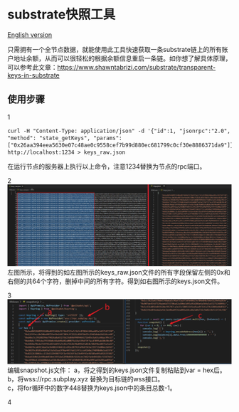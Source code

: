 # substrate快照工具

[English version](https://github.com/playdog-io/snapshot4substrate/blob/main/README_zh.md)

只需拥有一个全节点数据，就能使用此工具快速获取一条substrate链上的所有账户地址余额，从而可以很轻松的根据余额信息重启一条链。如你想了解具体原理，可以参考此文章：https://www.shawntabrizi.com/substrate/transparent-keys-in-substrate

## 使用步骤

1
```
curl -H "Content-Type: application/json" -d '{"id":1, "jsonrpc":"2.0", "method": "state_getKeys", "params": ["0x26aa394eea5630e07c48ae0c9558cef7b99d880ec681799c0cf30e8886371da9"]}' http://localhost:1234 > keys_raw.json
```
在运行节点的服务器上执行以上命令，注意1234替换为节点的rpc端口。

2
![](images/2021-07-19-17-11-26.png)
左图所示，将得到的如左图所示的keys_raw.json文件的所有字段保留左侧的0x和右侧的共64个字符，删掉中间的所有字符。得到如右图所示的keys.json文件。

3  
![](images/2021-07-19-17-39-16.png)
编辑snapshot.js文件：
a，将之得到的keys.json文件复制粘贴到var = hex后。   
b，将wss://rpc.subplay.xyz 替换为目标链的wss接口。    
c，将for循环中的数字448替换为keys.json中的条目总数-1。    

4

